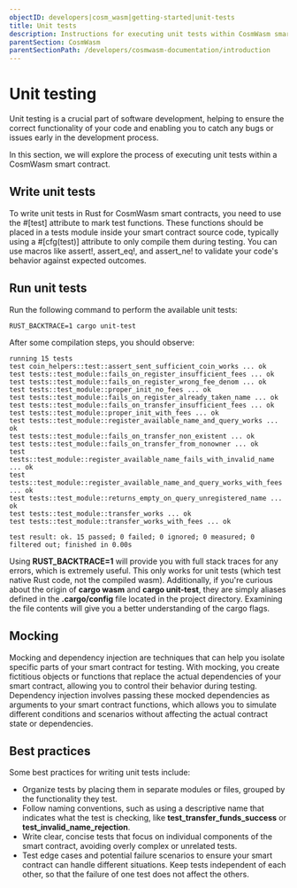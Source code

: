 ```yaml
---
objectID: developers|cosm_wasm|getting-started|unit-tests
title: Unit tests
description: Instructions for executing unit tests within CosmWasm smart contracts
parentSection: CosmWasm
parentSectionPath: /developers/cosmwasm-documentation/introduction
---
```


# Unit testing


Unit testing is a crucial part of software development, helping to ensure the correct functionality of your code and enabling you to catch any bugs or issues early in the development process.

In this section, we will explore the process of executing unit tests within a CosmWasm smart contract.

## Write unit tests

To write unit tests in Rust for CosmWasm smart contracts, you need to use the #[test] attribute to mark test functions. These functions should be placed in a tests module inside your smart contract source code, typically using a #[cfg(test)] attribute to only compile them during testing. You can use macros like assert!, assert_eq!, and assert_ne! to validate your code's behavior against expected outcomes.


## Run unit tests
Run the following command to perform the available unit tests:

```shell
RUST_BACKTRACE=1 cargo unit-test
```

After some compilation steps, you should observe:

```text
running 15 tests
test coin_helpers::test::assert_sent_sufficient_coin_works ... ok
test tests::test_module::fails_on_register_insufficient_fees ... ok
test tests::test_module::fails_on_register_wrong_fee_denom ... ok
test tests::test_module::proper_init_no_fees ... ok
test tests::test_module::fails_on_register_already_taken_name ... ok
test tests::test_module::fails_on_transfer_insufficient_fees ... ok
test tests::test_module::proper_init_with_fees ... ok
test tests::test_module::register_available_name_and_query_works ... ok
test tests::test_module::fails_on_transfer_non_existent ... ok
test tests::test_module::fails_on_transfer_from_nonowner ... ok
test tests::test_module::register_available_name_fails_with_invalid_name ... ok
test tests::test_module::register_available_name_and_query_works_with_fees ... ok
test tests::test_module::returns_empty_on_query_unregistered_name ... ok
test tests::test_module::transfer_works ... ok
test tests::test_module::transfer_works_with_fees ... ok

test result: ok. 15 passed; 0 failed; 0 ignored; 0 measured; 0 filtered out; finished in 0.00s
```

Using **RUST_BACKTRACE=1** will provide you with full stack traces for any errors, which is extremely useful. This only works for unit tests (which test native Rust code, not the compiled wasm). Additionally, if you're curious about the origin of **cargo wasm** and **cargo unit-test**, they are simply aliases defined in the **.cargo/config** file located in the project directory. Examining the file contents will give you a better understanding of the cargo flags.


## Mocking

Mocking and dependency injection are techniques that can help you isolate specific parts of your smart contract for testing. With mocking, you create fictitious objects or functions that replace the actual dependencies of your smart contract, allowing you to control their behavior during testing. Dependency injection involves passing these mocked dependencies as arguments to your smart contract functions, which allows you to simulate different conditions and scenarios without affecting the actual contract state or dependencies.

## Best practices

Some best practices for writing unit tests include:

- Organize tests by placing them in separate modules or files, grouped by the functionality they test.
- Follow naming conventions, such as using a descriptive name that indicates what the test is checking, like **test_transfer_funds_success** or **test_invalid_name_rejection**.
- Write clear, concise tests that focus on individual components of the smart contract, avoiding overly complex or unrelated tests.
- Test edge cases and potential failure scenarios to ensure your smart contract can handle different situations.
Keep tests independent of each other, so that the failure of one test does not affect the others.